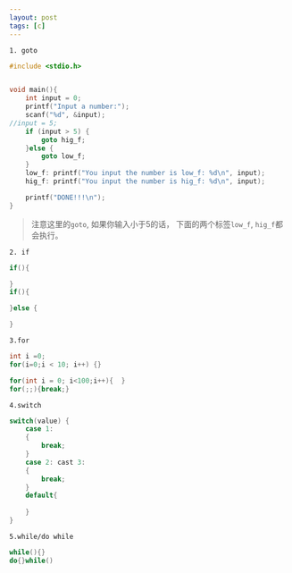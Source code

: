 ```yaml
---
layout: post
tags: [c]
---
```


`1. goto`

```c
#include <stdio.h>


void main(){
    int input = 0;
    printf("Input a number:");
    scanf("%d", &input);
//input = 5;
    if (input > 5) {
        goto hig_f;
    }else {
        goto low_f;
    }
    low_f: printf("You input the number is low_f: %d\n", input);
    hig_f: printf("You input the number is hig_f: %d\n", input);

    printf("DONE!!!\n");
}
```

> 注意这里的`goto`, 如果你输入小于5的话， 下面的两个标签`low_f`, `hig_f`都会执行。



`2. if`

```c
if(){

}
if(){

}else {

}
```





`3.for`

```c
int i =0;
for(i=0;i < 10; i++) {}

for(int i = 0; i<100;i++){	}
for(;;){break;}
```





`4.switch`

```c
switch(value) {
	case 1:
	{
		break;
	}
	case 2: cast 3:
	{
		break;
	}
	default{
	
	}
}

```



`5.while/do while`

```c
while(){}
do{}while()	
```



